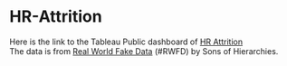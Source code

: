 # HR-Attrition
Here is the link to the Tableau Public dashboard of [HR Attrition](https://public.tableau.com/views/wip2_16578688943180/Dashboard1?:language=en-US&:display_count=n&:origin=viz_share_link)  
The data is from [Real World Fake Data](https://public.tableau.com/views/wip2_16578688943180/Dashboard1?:language=en-US&:display_count=n&:origin=viz_share_link) (#RWFD) by Sons of Hierarchies.
